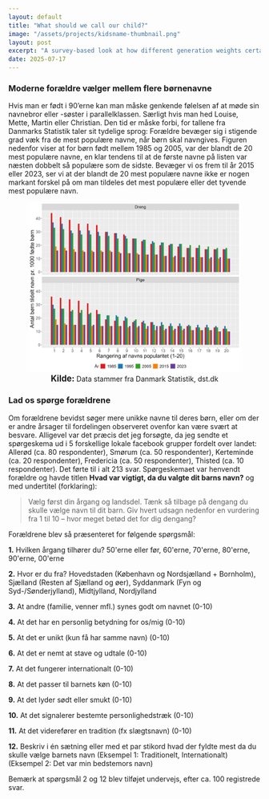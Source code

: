 ```yaml
---
layout: default
title: "What should we call our child?"
image: "/assets/projects/kidsname-thumbnail.png"
layout: post
excerpt: "A survey-based look at how different generation weights certain factors when naming childs. Article on Danish."
date: 2025-07-17
---
```


### Moderne forældre vælger mellem flere børnenavne

Hvis man er født i 90’erne kan man måske genkende følelsen af at møde sin navnebror eller -søster i parallelklassen. Særligt hvis man hed Louise, Mette, Martin eller Christian. Den tid er måske forbi, for tallene fra Danmarks Statistik taler sit tydelige sprog: Forældre bevæger sig i stigende grad væk fra de mest populære navne, når børn skal navngives. Figuren nedenfor viser at for børn født mellem 1985 og 2005, var der blandt de 20 mest populære navne, en klar tendens til at de første navne på listen var næsten dobbelt så populære som de sidste. Bevæger vi os frem til år 2015 eller 2023, ser vi at der blandt de 20 mest populære navne ikke er nogen markant forskel på om man tildeles det mest populære eller det tyvende mest populære navn. 

<figure style="text-align: center;">
 <img src="/assets/projects/foedsler.png" alt="De mest populære børnenavne henover generationer" width="600">
 <figcaption style="text-align: center;">
   <strong style="font-size: 1.2em;">Kilde:</strong> Data stammer fra Danmark Statistik, dst.dk
 </figcaption>
</figure>

### Lad os spørge forældrene

Om forældrene bevidst søger mere unikke navne til deres børn, eller om der er andre årsager til fordelingen observeret ovenfor kan være svært  at besvare. Alligevel var det præcis det jeg forsøgte, da jeg sendte et spørgeskema ud i 5 forskellige lokale facebook grupper fordelt over landet: Allerød (ca. 80 respondenter), Smørum (ca. 50 respondenter), Kerteminde (ca. 20 respondenter), Fredericia (ca. 50 respondenter), Thisted (ca. 10 respondenter). Det førte til i alt 213 svar. Spørgeskemaet var henvendt forældre og havde titlen **Hvad var vigtigt, da du valgte dit barns navn?** og med undertitel (forklaring):

> Vælg først din årgang og landsdel. Tænk så tilbage på dengang du skulle vælge navn til dit barn. Giv hvert udsagn nedenfor en vurdering fra 1 til 10 – hvor meget betød det for dig dengang?

Forældrene blev så præsenteret for følgende spørgsmål:

**1.** Hvilken årgang tilhører du? 50'erne eller før, 60'erne, 70'erne, 80'erne, 90'erne, 00'erne

**2.** Hvor er du fra? Hovedstaden (København og Nordsjælland + Bornholm), Sjælland (Resten af Sjælland og øer), Syddanmark (Fyn og Syd-/Sønderjylland), Midtjylland, Nordjylland  

**3.** At andre (familie, venner mfl.) synes godt om navnet (0-10)

**4.** At det har en personlig betydning for os/mig (0-10)

**5.** At det er unikt (kun få har samme navn) (0-10)

**6.** At det er nemt at stave og udtale (0-10)

**7.** At det fungerer internationalt (0-10)

**8.** At det passer til barnets køn (0-10)

**9.** At det lyder sødt eller smukt (0-10)

**10.** At det signalerer bestemte personlighedstræk (0-10)

**11.** At det viderefører en tradition (fx slægtsnavn) (0-10)

**12.** Beskriv i én sætning eller med et par stikord hvad der fyldte mest da du skulle vælge barnets navn
(Eksempel 1: Traditionelt, Internationalt)
(Eksempel 2: Det var min bedstemors navn)

Bemærk at spørgsmål 2 og 12 blev tilføjet undervejs, efter ca. 100 registrede svar.

